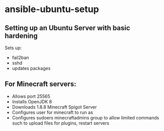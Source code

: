 # ansible-ubuntu-setup

## Setting up an Ubuntu Server with basic hardening

Sets up: 
* fail2ban
* sshd
* updates packages


## For Minecraft servers:

* Allows port 25565
* Installs OpenJDK 8
* Downloads 1.8.8 Minecraft Spigot Server
* Configures user for minecraft to run as
* Configures sudoers minecraftadmins group to allow limited commands such to upload files for plugins, restart servers
